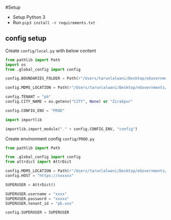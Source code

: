 #Setup

- Setup Python 3
- Run `pip3 install -r requirements.txt`

## config setup

Create `config/local.py` with below content

```python
from pathlib import Path
import os
from .global_config import config

config.BOUNDARIES_FOLDER = Path(r"/Users/tarunlalwani/Desktop/eGovernments/implementation/scripts/source/")

config.MDMS_LOCATION = Path(r"/Users/tarunlalwani/Desktop/eGovernments/repos/punjab-mdms-data-uat/data/pb")

config.TENANT = "pb"
config.CITY_NAME = os.getenv("CITY", None) or "Zirakpur"

config.CONFIG_ENV = "PROD"

import importlib

importlib.import_module("." + config.CONFIG_ENV, "config")
``` 

Create environment config `config/PROD.py`

```python
from pathlib import Path

from .global_config import config
from attrdict import AttrDict

config.MDMS_LOCATION = Path(r"/Users/tarunlalwani/Desktop/eGovernments/repos/punjab-mdms-data-prod/data/pb")
config.HOST = "https://xxxxxx"

SUPERUSER = AttrDict()

SUPERUSER.username = "xxxx"
SUPERUSER.password = "xxxxx"
SUPERUSER.tenant_id = "pb.xxx"

config.SUPERUSER = SUPERUSER
```